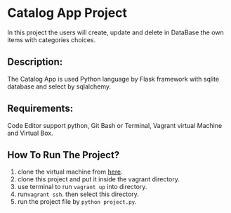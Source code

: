 # Catalog App Project

In this project the users will create, update and delete in DataBase the own items with categories choices.

## Description:

The Catalog App is used Python language by Flask framework with sqlite database and select by sqlalchemy.

## Requirements:

Code Editor support python, Git Bash or Terminal, Vagrant virtual Machine and Virtual Box.
  
## How To Run The Project?
  
1. clone the virtual machine from [here](https://github.com/udacity/fullstack-nanodegree-vm.).
2. clone this project and put it inside the vagrant directory.
3. use terminal to run `vagrant up` into directory.
4. run`vagrant ssh`. then select this directory.
5. run the project file by `python project.py`.
